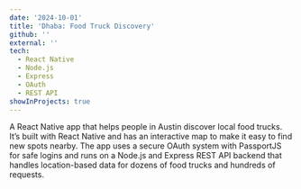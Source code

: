 ```yaml
---
date: '2024-10-01'
title: 'Dhaba: Food Truck Discovery'
github: ''
external: ''
tech:
  - React Native
  - Node.js
  - Express
  - OAuth
  - REST API
showInProjects: true
---
```


A React Native app that helps people in Austin discover local food trucks. It’s built with React Native and has an interactive map to make it easy to find new spots nearby. The app uses a secure OAuth system with PassportJS for safe logins and runs on a Node.js and Express REST API backend that handles location-based data for dozens of food trucks and hundreds of requests.
